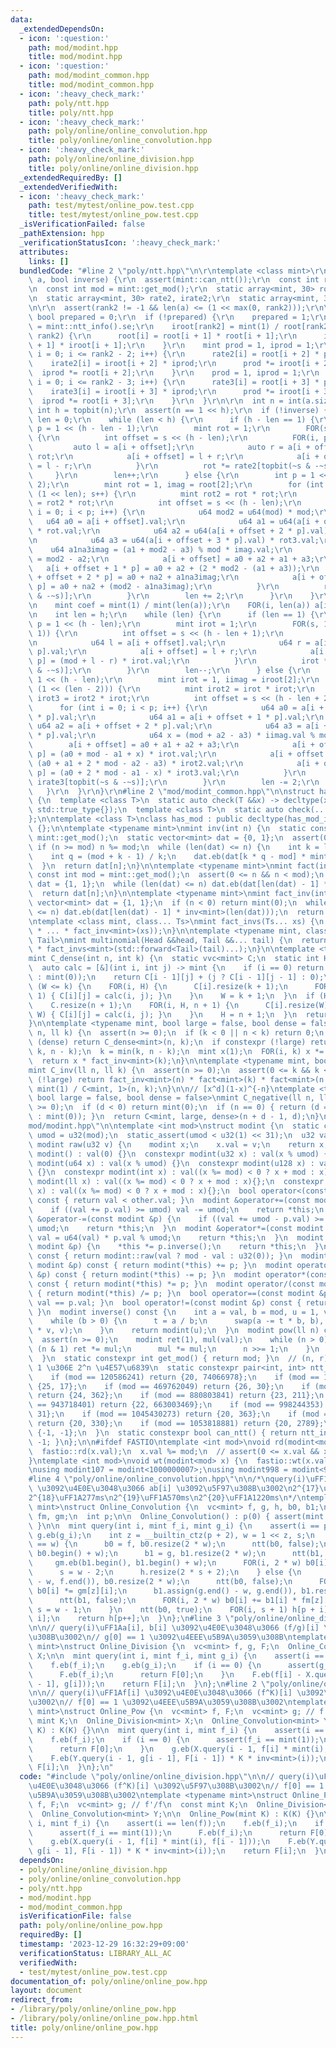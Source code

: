 ```yaml
---
data:
  _extendedDependsOn:
  - icon: ':question:'
    path: mod/modint.hpp
    title: mod/modint.hpp
  - icon: ':question:'
    path: mod/modint_common.hpp
    title: mod/modint_common.hpp
  - icon: ':heavy_check_mark:'
    path: poly/ntt.hpp
    title: poly/ntt.hpp
  - icon: ':heavy_check_mark:'
    path: poly/online/online_convolution.hpp
    title: poly/online/online_convolution.hpp
  - icon: ':heavy_check_mark:'
    path: poly/online/online_division.hpp
    title: poly/online/online_division.hpp
  _extendedRequiredBy: []
  _extendedVerifiedWith:
  - icon: ':heavy_check_mark:'
    path: test/mytest/online_pow.test.cpp
    title: test/mytest/online_pow.test.cpp
  _isVerificationFailed: false
  _pathExtension: hpp
  _verificationStatusIcon: ':heavy_check_mark:'
  attributes:
    links: []
  bundledCode: "#line 2 \"poly/ntt.hpp\"\n\r\ntemplate <class mint>\r\nvoid ntt(vector<mint>&\
    \ a, bool inverse) {\r\n  assert(mint::can_ntt());\r\n  const int rank2 = mint::ntt_info().fi;\r\
    \n  const int mod = mint::get_mod();\r\n  static array<mint, 30> root, iroot;\r\
    \n  static array<mint, 30> rate2, irate2;\r\n  static array<mint, 30> rate3, irate3;\r\
    \n\r\n  assert(rank2 != -1 && len(a) <= (1 << max(0, rank2)));\r\n\r\n  static\
    \ bool prepared = 0;\r\n  if (!prepared) {\r\n    prepared = 1;\r\n    root[rank2]\
    \ = mint::ntt_info().se;\r\n    iroot[rank2] = mint(1) / root[rank2];\r\n    FOR_R(i,\
    \ rank2) {\r\n      root[i] = root[i + 1] * root[i + 1];\r\n      iroot[i] = iroot[i\
    \ + 1] * iroot[i + 1];\r\n    }\r\n    mint prod = 1, iprod = 1;\r\n    for (int\
    \ i = 0; i <= rank2 - 2; i++) {\r\n      rate2[i] = root[i + 2] * prod;\r\n  \
    \    irate2[i] = iroot[i + 2] * iprod;\r\n      prod *= iroot[i + 2];\r\n    \
    \  iprod *= root[i + 2];\r\n    }\r\n    prod = 1, iprod = 1;\r\n    for (int\
    \ i = 0; i <= rank2 - 3; i++) {\r\n      rate3[i] = root[i + 3] * prod;\r\n  \
    \    irate3[i] = iroot[i + 3] * iprod;\r\n      prod *= iroot[i + 3];\r\n    \
    \  iprod *= root[i + 3];\r\n    }\r\n  }\r\n\r\n  int n = int(a.size());\r\n \
    \ int h = topbit(n);\r\n  assert(n == 1 << h);\r\n  if (!inverse) {\r\n    int\
    \ len = 0;\r\n    while (len < h) {\r\n      if (h - len == 1) {\r\n        int\
    \ p = 1 << (h - len - 1);\r\n        mint rot = 1;\r\n        FOR(s, 1 << len)\
    \ {\r\n          int offset = s << (h - len);\r\n          FOR(i, p) {\r\n   \
    \         auto l = a[i + offset];\r\n            auto r = a[i + offset + p] *\
    \ rot;\r\n            a[i + offset] = l + r;\r\n            a[i + offset + p]\
    \ = l - r;\r\n          }\r\n          rot *= rate2[topbit(~s & -~s)];\r\n   \
    \     }\r\n        len++;\r\n      } else {\r\n        int p = 1 << (h - len -\
    \ 2);\r\n        mint rot = 1, imag = root[2];\r\n        for (int s = 0; s <\
    \ (1 << len); s++) {\r\n          mint rot2 = rot * rot;\r\n          mint rot3\
    \ = rot2 * rot;\r\n          int offset = s << (h - len);\r\n          for (int\
    \ i = 0; i < p; i++) {\r\n            u64 mod2 = u64(mod) * mod;\r\n         \
    \   u64 a0 = a[i + offset].val;\r\n            u64 a1 = u64(a[i + offset + p].val)\
    \ * rot.val;\r\n            u64 a2 = u64(a[i + offset + 2 * p].val) * rot2.val;\r\
    \n            u64 a3 = u64(a[i + offset + 3 * p].val) * rot3.val;\r\n        \
    \    u64 a1na3imag = (a1 + mod2 - a3) % mod * imag.val;\r\n            u64 na2\
    \ = mod2 - a2;\r\n            a[i + offset] = a0 + a2 + a1 + a3;\r\n         \
    \   a[i + offset + 1 * p] = a0 + a2 + (2 * mod2 - (a1 + a3));\r\n            a[i\
    \ + offset + 2 * p] = a0 + na2 + a1na3imag;\r\n            a[i + offset + 3 *\
    \ p] = a0 + na2 + (mod2 - a1na3imag);\r\n          }\r\n          rot *= rate3[topbit(~s\
    \ & -~s)];\r\n        }\r\n        len += 2;\r\n      }\r\n    }\r\n  } else {\r\
    \n    mint coef = mint(1) / mint(len(a));\r\n    FOR(i, len(a)) a[i] *= coef;\r\
    \n    int len = h;\r\n    while (len) {\r\n      if (len == 1) {\r\n        int\
    \ p = 1 << (h - len);\r\n        mint irot = 1;\r\n        FOR(s, 1 << (len -\
    \ 1)) {\r\n          int offset = s << (h - len + 1);\r\n          FOR(i, p) {\r\
    \n            u64 l = a[i + offset].val;\r\n            u64 r = a[i + offset +\
    \ p].val;\r\n            a[i + offset] = l + r;\r\n            a[i + offset +\
    \ p] = (mod + l - r) * irot.val;\r\n          }\r\n          irot *= irate2[topbit(~s\
    \ & -~s)];\r\n        }\r\n        len--;\r\n      } else {\r\n        int p =\
    \ 1 << (h - len);\r\n        mint irot = 1, iimag = iroot[2];\r\n        FOR(s,\
    \ (1 << (len - 2))) {\r\n          mint irot2 = irot * irot;\r\n          mint\
    \ irot3 = irot2 * irot;\r\n          int offset = s << (h - len + 2);\r\n    \
    \      for (int i = 0; i < p; i++) {\r\n            u64 a0 = a[i + offset + 0\
    \ * p].val;\r\n            u64 a1 = a[i + offset + 1 * p].val;\r\n           \
    \ u64 a2 = a[i + offset + 2 * p].val;\r\n            u64 a3 = a[i + offset + 3\
    \ * p].val;\r\n            u64 x = (mod + a2 - a3) * iimag.val % mod;\r\n    \
    \        a[i + offset] = a0 + a1 + a2 + a3;\r\n            a[i + offset + 1 *\
    \ p] = (a0 + mod - a1 + x) * irot.val;\r\n            a[i + offset + 2 * p] =\
    \ (a0 + a1 + 2 * mod - a2 - a3) * irot2.val;\r\n            a[i + offset + 3 *\
    \ p] = (a0 + 2 * mod - a1 - x) * irot3.val;\r\n          }\r\n          irot *=\
    \ irate3[topbit(~s & -~s)];\r\n        }\r\n        len -= 2;\r\n      }\r\n \
    \   }\r\n  }\r\n}\r\n#line 2 \"mod/modint_common.hpp\"\n\nstruct has_mod_impl\
    \ {\n  template <class T>\n  static auto check(T &&x) -> decltype(x.get_mod(),\
    \ std::true_type{});\n  template <class T>\n  static auto check(...) -> std::false_type;\n\
    };\n\ntemplate <class T>\nclass has_mod : public decltype(has_mod_impl::check<T>(std::declval<T>()))\
    \ {};\n\ntemplate <typename mint>\nmint inv(int n) {\n  static const int mod =\
    \ mint::get_mod();\n  static vector<mint> dat = {0, 1};\n  assert(0 <= n);\n \
    \ if (n >= mod) n %= mod;\n  while (len(dat) <= n) {\n    int k = len(dat);\n\
    \    int q = (mod + k - 1) / k;\n    dat.eb(dat[k * q - mod] * mint::raw(q));\n\
    \  }\n  return dat[n];\n}\n\ntemplate <typename mint>\nmint fact(int n) {\n  static\
    \ const int mod = mint::get_mod();\n  assert(0 <= n && n < mod);\n  static vector<mint>\
    \ dat = {1, 1};\n  while (len(dat) <= n) dat.eb(dat[len(dat) - 1] * mint::raw(len(dat)));\n\
    \  return dat[n];\n}\n\ntemplate <typename mint>\nmint fact_inv(int n) {\n  static\
    \ vector<mint> dat = {1, 1};\n  if (n < 0) return mint(0);\n  while (len(dat)\
    \ <= n) dat.eb(dat[len(dat) - 1] * inv<mint>(len(dat)));\n  return dat[n];\n}\n\
    \ntemplate <class mint, class... Ts>\nmint fact_invs(Ts... xs) {\n  return (mint(1)\
    \ * ... * fact_inv<mint>(xs));\n}\n\ntemplate <typename mint, class Head, class...\
    \ Tail>\nmint multinomial(Head &&head, Tail &&... tail) {\n  return fact<mint>(head)\
    \ * fact_invs<mint>(std::forward<Tail>(tail)...);\n}\n\ntemplate <typename mint>\n\
    mint C_dense(int n, int k) {\n  static vvc<mint> C;\n  static int H = 0, W = 0;\n\
    \  auto calc = [&](int i, int j) -> mint {\n    if (i == 0) return (j == 0 ? mint(1)\
    \ : mint(0));\n    return C[i - 1][j] + (j ? C[i - 1][j - 1] : 0);\n  };\n  if\
    \ (W <= k) {\n    FOR(i, H) {\n      C[i].resize(k + 1);\n      FOR(j, W, k +\
    \ 1) { C[i][j] = calc(i, j); }\n    }\n    W = k + 1;\n  }\n  if (H <= n) {\n\
    \    C.resize(n + 1);\n    FOR(i, H, n + 1) {\n      C[i].resize(W);\n      FOR(j,\
    \ W) { C[i][j] = calc(i, j); }\n    }\n    H = n + 1;\n  }\n  return C[n][k];\n\
    }\n\ntemplate <typename mint, bool large = false, bool dense = false>\nmint C(ll\
    \ n, ll k) {\n  assert(n >= 0);\n  if (k < 0 || n < k) return 0;\n  if constexpr\
    \ (dense) return C_dense<mint>(n, k);\n  if constexpr (!large) return multinomial<mint>(n,\
    \ k, n - k);\n  k = min(k, n - k);\n  mint x(1);\n  FOR(i, k) x *= mint(n - i);\n\
    \  return x * fact_inv<mint>(k);\n}\n\ntemplate <typename mint, bool large = false>\n\
    mint C_inv(ll n, ll k) {\n  assert(n >= 0);\n  assert(0 <= k && k <= n);\n  if\
    \ (!large) return fact_inv<mint>(n) * fact<mint>(k) * fact<mint>(n - k);\n  return\
    \ mint(1) / C<mint, 1>(n, k);\n}\n\n// [x^d](1-x)^{-n}\ntemplate <typename mint,\
    \ bool large = false, bool dense = false>\nmint C_negative(ll n, ll d) {\n  assert(n\
    \ >= 0);\n  if (d < 0) return mint(0);\n  if (n == 0) { return (d == 0 ? mint(1)\
    \ : mint(0)); }\n  return C<mint, large, dense>(n + d - 1, d);\n}\n#line 3 \"\
    mod/modint.hpp\"\n\ntemplate <int mod>\nstruct modint {\n  static constexpr u32\
    \ umod = u32(mod);\n  static_assert(umod < u32(1) << 31);\n  u32 val;\n\n  static\
    \ modint raw(u32 v) {\n    modint x;\n    x.val = v;\n    return x;\n  }\n  constexpr\
    \ modint() : val(0) {}\n  constexpr modint(u32 x) : val(x % umod) {}\n  constexpr\
    \ modint(u64 x) : val(x % umod) {}\n  constexpr modint(u128 x) : val(x % umod)\
    \ {}\n  constexpr modint(int x) : val((x %= mod) < 0 ? x + mod : x){};\n  constexpr\
    \ modint(ll x) : val((x %= mod) < 0 ? x + mod : x){};\n  constexpr modint(i128\
    \ x) : val((x %= mod) < 0 ? x + mod : x){};\n  bool operator<(const modint &other)\
    \ const { return val < other.val; }\n  modint &operator+=(const modint &p) {\n\
    \    if ((val += p.val) >= umod) val -= umod;\n    return *this;\n  }\n  modint\
    \ &operator-=(const modint &p) {\n    if ((val += umod - p.val) >= umod) val -=\
    \ umod;\n    return *this;\n  }\n  modint &operator*=(const modint &p) {\n   \
    \ val = u64(val) * p.val % umod;\n    return *this;\n  }\n  modint &operator/=(const\
    \ modint &p) {\n    *this *= p.inverse();\n    return *this;\n  }\n  modint operator-()\
    \ const { return modint::raw(val ? mod - val : u32(0)); }\n  modint operator+(const\
    \ modint &p) const { return modint(*this) += p; }\n  modint operator-(const modint\
    \ &p) const { return modint(*this) -= p; }\n  modint operator*(const modint &p)\
    \ const { return modint(*this) *= p; }\n  modint operator/(const modint &p) const\
    \ { return modint(*this) /= p; }\n  bool operator==(const modint &p) const { return\
    \ val == p.val; }\n  bool operator!=(const modint &p) const { return val != p.val;\
    \ }\n  modint inverse() const {\n    int a = val, b = mod, u = 1, v = 0, t;\n\
    \    while (b > 0) {\n      t = a / b;\n      swap(a -= t * b, b), swap(u -= t\
    \ * v, v);\n    }\n    return modint(u);\n  }\n  modint pow(ll n) const {\n  \
    \  assert(n >= 0);\n    modint ret(1), mul(val);\n    while (n > 0) {\n      if\
    \ (n & 1) ret *= mul;\n      mul *= mul;\n      n >>= 1;\n    }\n    return ret;\n\
    \  }\n  static constexpr int get_mod() { return mod; }\n  // (n, r), r \u306F\
    \ 1 \u306E 2^n \u4E57\u6839\n  static constexpr pair<int, int> ntt_info() {\n\
    \    if (mod == 120586241) return {20, 74066978};\n    if (mod == 167772161) return\
    \ {25, 17};\n    if (mod == 469762049) return {26, 30};\n    if (mod == 754974721)\
    \ return {24, 362};\n    if (mod == 880803841) return {23, 211};\n    if (mod\
    \ == 943718401) return {22, 663003469};\n    if (mod == 998244353) return {23,\
    \ 31};\n    if (mod == 1045430273) return {20, 363};\n    if (mod == 1051721729)\
    \ return {20, 330};\n    if (mod == 1053818881) return {20, 2789};\n    return\
    \ {-1, -1};\n  }\n  static constexpr bool can_ntt() { return ntt_info().fi !=\
    \ -1; }\n};\n\n#ifdef FASTIO\ntemplate <int mod>\nvoid rd(modint<mod> &x) {\n\
    \  fastio::rd(x.val);\n  x.val %= mod;\n  // assert(0 <= x.val && x.val < mod);\n\
    }\ntemplate <int mod>\nvoid wt(modint<mod> x) {\n  fastio::wt(x.val);\n}\n#endif\n\
    \nusing modint107 = modint<1000000007>;\nusing modint998 = modint<998244353>;\n\
    #line 4 \"poly/online/online_convolution.hpp\"\n\n/*\nquery(i)\uFF1Aa[i], b[i]\
    \ \u3092\u4E0E\u3048\u3066 ab[i] \u3092\u5F97\u308B\u3002\n2^{17}\uFF1A127ms\n\
    2^{18}\uFF1A277ms\n2^{19}\uFF1A570ms\n2^{20}\uFF1A1220ms\n*/\ntemplate <class\
    \ mint>\nstruct Online_Convolution {\n  vc<mint> f, g, h, b0, b1;\n  vvc<mint>\
    \ fm, gm;\n  int p;\n\n  Online_Convolution() : p(0) { assert(mint::can_ntt());\
    \ }\n\n  mint query(int i, mint f_i, mint g_i) {\n    assert(i == p);\n    f.eb(f_i),\
    \ g.eb(g_i);\n    int z = __builtin_ctz(p + 2), w = 1 << z, s;\n    if (p + 2\
    \ == w) {\n      b0 = f, b0.resize(2 * w);\n      ntt(b0, false);\n      fm.eb(b0.begin(),\
    \ b0.begin() + w);\n      b1 = g, b1.resize(2 * w);\n      ntt(b1, false);\n \
    \     gm.eb(b1.begin(), b1.begin() + w);\n      FOR(i, 2 * w) b0[i] *= b1[i];\n\
    \      s = w - 2;\n      h.resize(2 * s + 2);\n    } else {\n      b0.assign(f.end()\
    \ - w, f.end()), b0.resize(2 * w);\n      ntt(b0, false);\n      FOR(i, 2 * w)\
    \ b0[i] *= gm[z][i];\n      b1.assign(g.end() - w, g.end()), b1.resize(2 * w);\n\
    \      ntt(b1, false);\n      FOR(i, 2 * w) b0[i] += b1[i] * fm[z][i];\n     \
    \ s = w - 1;\n    }\n    ntt(b0, true);\n    FOR(i, s + 1) h[p + i] += b0[s +\
    \ i];\n    return h[p++];\n  }\n};\n#line 3 \"poly/online/online_division.hpp\"\
    \n\n// query(i)\uFF1Aa[i], b[i] \u3092\u4E0E\u3048\u3066 (f/g)[i] \u3092\u5F97\
    \u308B\u3002\n// g[0] == 1 \u3092\u4EEE\u5B9A\u3059\u308B\ntemplate <typename\
    \ mint>\nstruct Online_Division {\n  vc<mint> f, g, F;\n  Online_Convolution<mint>\
    \ X;\n\n  mint query(int i, mint f_i, mint g_i) {\n    assert(i == len(f));\n\
    \    f.eb(f_i);\n    g.eb(g_i);\n    if (i == 0) {\n      assert(g_i == mint(1));\n\
    \      F.eb(f_i);\n      return F[0];\n    }\n    F.eb(f[i] - X.query(i - 1, F[i\
    \ - 1], g[i]));\n    return F[i];\n  }\n};\n#line 2 \"poly/online/online_pow.hpp\"\
    \n\n// query(i)\uFF1Af[i] \u3092\u4E0E\u3048\u3066 (f^K)[i] \u3092\u5F97\u308B\
    \u3002\n// f[0] == 1 \u3092\u4EEE\u5B9A\u3059\u308B\u3002\ntemplate <typename\
    \ mint>\nstruct Online_Pow {\n  vc<mint> f, F;\n  vc<mint> g; // f'/f\n  const\
    \ mint K;\n  Online_Division<mint> X;\n  Online_Convolution<mint> Y;\n\n  Online_Pow(mint\
    \ K) : K(K) {}\n\n  mint query(int i, mint f_i) {\n    assert(i == len(f));\n\
    \    f.eb(f_i);\n    if (i == 0) {\n      assert(f_i == mint(1));\n      F.eb(f_i);\n\
    \      return F[0];\n    }\n    g.eb(X.query(i - 1, f[i] * mint(i), f[i - 1]));\n\
    \    F.eb(Y.query(i - 1, g[i - 1], F[i - 1]) * K * inv<mint>(i));\n    return\
    \ F[i];\n  }\n};\n"
  code: "#include \"poly/online/online_division.hpp\"\n\n// query(i)\uFF1Af[i] \u3092\
    \u4E0E\u3048\u3066 (f^K)[i] \u3092\u5F97\u308B\u3002\n// f[0] == 1 \u3092\u4EEE\
    \u5B9A\u3059\u308B\u3002\ntemplate <typename mint>\nstruct Online_Pow {\n  vc<mint>\
    \ f, F;\n  vc<mint> g; // f'/f\n  const mint K;\n  Online_Division<mint> X;\n\
    \  Online_Convolution<mint> Y;\n\n  Online_Pow(mint K) : K(K) {}\n\n  mint query(int\
    \ i, mint f_i) {\n    assert(i == len(f));\n    f.eb(f_i);\n    if (i == 0) {\n\
    \      assert(f_i == mint(1));\n      F.eb(f_i);\n      return F[0];\n    }\n\
    \    g.eb(X.query(i - 1, f[i] * mint(i), f[i - 1]));\n    F.eb(Y.query(i - 1,\
    \ g[i - 1], F[i - 1]) * K * inv<mint>(i));\n    return F[i];\n  }\n};\n"
  dependsOn:
  - poly/online/online_division.hpp
  - poly/online/online_convolution.hpp
  - poly/ntt.hpp
  - mod/modint.hpp
  - mod/modint_common.hpp
  isVerificationFile: false
  path: poly/online/online_pow.hpp
  requiredBy: []
  timestamp: '2023-12-29 16:32:29+09:00'
  verificationStatus: LIBRARY_ALL_AC
  verifiedWith:
  - test/mytest/online_pow.test.cpp
documentation_of: poly/online/online_pow.hpp
layout: document
redirect_from:
- /library/poly/online/online_pow.hpp
- /library/poly/online/online_pow.hpp.html
title: poly/online/online_pow.hpp
---
```

